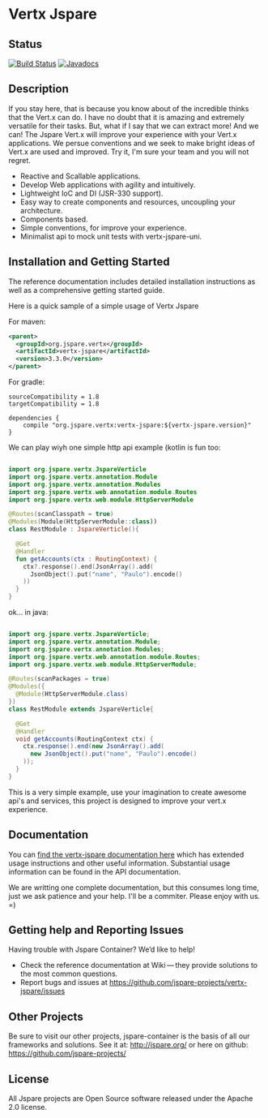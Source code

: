 # Vertx Jspare

## Status

[![Build Status](https://travis-ci.org/jspare-projects/vertx-jspare.svg?branch=master)](https://travis-ci.org/jspare-projects/vertx-jspare)
[![Javadocs](http://www.javadoc.io/badge/org.jspare.vertx/vertx-jspare.svg)](http://www.javadoc.io/doc/org.jspare.vertx/vertx-jspare)

## Description

If you stay here, that is because you know about of the incredible thinks that the Vert.x can do. I have no doubt that it is amazing and extremely versatile for their tasks. But, what if I say that we can extract more! And we can! The Jspare Vert.x will improve your experience with your Vert.x applications. We persue conventions and we seek to make bright ideas of Vert.x are used and improved. Try it, I'm sure your team and you will not regret.

* Reactive and Scallable applications.
* Develop Web applications with agility and intuitively.
* Lightweight IoC and DI (JSR-330 support).
* Easy way to create components and resources, uncoupling your architecture.
* Components based.
* Simple conventions, for improve your experience.
* Minimalist api to mock unit tests with vertx-jspare-uni. 

## Installation and Getting Started

The reference documentation includes detailed installation instructions as well as a comprehensive getting started guide.

Here is a quick sample of a simple usage of Vertx Jspare

For maven:

```xml
<parent>
  <groupId>org.jspare.vertx</groupId>
  <artifactId>vertx-jspare</artifactId>
  <version>3.3.0</version>
</parent>
```

For gradle:

```
sourceCompatibility = 1.8
targetCompatibility = 1.8

dependencies {
    compile "org.jspare.vertx:vertx-jspare:${vertx-jspare.version}"
}
```

We can play wiyh one simple http api example (kotlin is fun too:

```kotlin

import org.jspare.vertx.JspareVerticle
import org.jspare.vertx.annotation.Module
import org.jspare.vertx.annotation.Modules
import org.jspare.vertx.web.annotation.module.Routes
import org.jspare.vertx.web.module.HttpServerModule

@Routes(scanClasspath = true)
@Modules(Module(HttpServerModule::class))
class RestModule : JspareVerticle(){

  @Get
  @Handler
  fun getAccounts(ctx : RoutingContext) {
    ctx?.response().end(JsonArray().add(
      JsonObject().put("name", "Paulo").encode()
    ))
  } 
}

```

ok... in java:

```java

import org.jspare.vertx.JspareVerticle;
import org.jspare.vertx.annotation.Module;
import org.jspare.vertx.annotation.Modules;
import org.jspare.vertx.web.annotation.module.Routes;
import org.jspare.vertx.web.module.HttpServerModule;

@Routes(scanPackages = true)
@Modules({
  @Module(HttpServerModule.class)
})
class RestModule extends JspareVerticle{

  @Get
  @Handler
  void getAccounts(RoutingContext ctx) {
    ctx.response().end(new JsonArray().add(
      new JsonObject().put("name", "Paulo").encode()
    ));
  } 
}

```

This is a very simple example, use your imagination to create awesome api's and services, this project is designed to improve your vert.x experience.

## Documentation

You can [find the vertx-jspare documentation here](https://github.com/jspare-projects/vertx-jspare/wiki) which has extended usage instructions and other useful information. Substantial usage information can be found in the API documentation.

We are writting one complete documentation, but this consumes long time, just we ask patience and your help. I'll be a commiter. Please enjoy with us. =)


## Getting help and Reporting Issues

Having trouble with Jspare Container? We’d like to help!

* Check the reference documentation at Wiki — they provide solutions to the most common questions.
* Report bugs and issues at https://github.com/jspare-projects/vertx-jspare/issues

## Other Projects

Be sure to visit our other projects, jspare-container is the basis of all our frameworks and solutions. See it at: http://jspare.org/ or here on github: https://github.com/jspare-projects/

## License

All Jspare projects are Open Source software released under the Apache 2.0 license.
